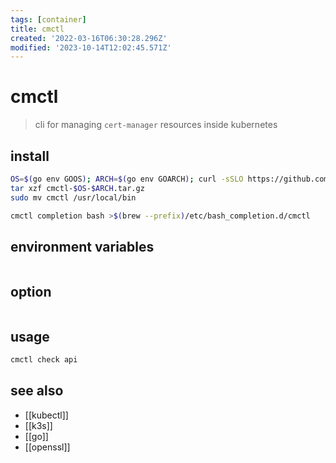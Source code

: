 ```yaml
---
tags: [container]
title: cmctl
created: '2022-03-16T06:30:28.296Z'
modified: '2023-10-14T12:02:45.571Z'
---
```


# cmctl

> cli for managing `cert-manager` resources inside kubernetes

## install

```sh
OS=$(go env GOOS); ARCH=$(go env GOARCH); curl -sSLO https://github.com/cert-manager/cert-manager/releases/download/v1.7.1/cmctl-$OS-$ARCH.tar.gz
tar xzf cmctl-$OS-$ARCH.tar.gz
sudo mv cmctl /usr/local/bin

cmctl completion bash >$(brew --prefix)/etc/bash_completion.d/cmctl
```

## environment variables

```sh
```

## option

```sh
```

## usage

```sh
cmctl check api
```

## see also

- [[kubectl]]
- [[k3s]]
- [[go]]
- [[openssl]]
